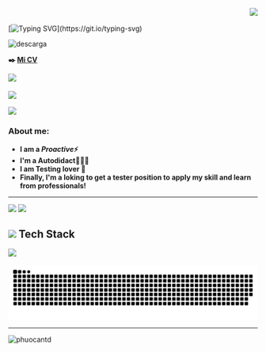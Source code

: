 <!-- ### Hi there 👋 -->
<p align="right"> 
<!--   Views  <br> -->
  <img src="https://profile-counter.glitch.me/MaxiBarbo/count.svg"/>
</p>

[![Typing SVG](https://readme-typing-svg.herokuapp.com?font=Architects+Daughter&color=3FC015FF&size=30&lines=Hello!👋+I'm+a+QA+-+Tester;Manual+and+Automation⚙️;)](https://git.io/typing-svg)

![descarga](https://user-images.githubusercontent.com/86979361/187540414-5f58deaa-2201-456a-b358-d3d37be24dfb.jpg)

   **✒️ [Mi CV](./Docs/cv_maxibarbosa_en.pdf)**

   <a href="https://file.notion.so/f/s/d6ea0796-0fac-4fa3-b34d-da4a22ab32f5/cv_MaxiBarbosa_es.pdf?id=ed1186e1-4904-49e8-8c12-8e6428aaabec&table=block&spaceId=395b0b4d-92e1-4d02-aa41-7e82186dea93&expirationTimestamp=1695045600000&signature=FeIaYEJD-z2Q_FcLtLQcP0xrddHASrQp0qE5HXl_SGA&downloadName=cv_MaxiBarbosa_es.pdf"><img src="https://img.shields.io/badge/Mi CV-7B83EB?&style=plastic&logo=Microsoft-outlook&logoColor=white" ></a>
   
   <a href="https://www.linkedin.com/in/maxi-barbosa/" target="blank"><img align="center" src="https://img.shields.io/badge/Maxi Barbosa-0077B5?style=plastic&logo=linkedin&logoColor=white" /></a>
   
   <a href="https://maxi-barbosa-proyects.notion.site/maxi-barbosa-proyects/Maxi-Barbosa-39420ce4122a468692e1367ef17ff6e9" target="blank"><img align="center" src="https://img.shields.io/badge/Portfolio-black?style=plastic&logo=notion&logoColor=white" /></a>

<h3> About me: </h3>  

  - **I am a ***Proactive***⚡**
  - **I'm a Autodidact👩🏻‍💻**
  - **I am Testing lover 🔬**
  - **Finally, I'm a loking to get a tester position to apply my skill and learn from professionals!**
    
--- 

<p align="left">
  <img height="50%" width="auto" src ="https://github-readme-stats.vercel.app/api?username=MaxiBarbo&show_icons=true&count_private=true&theme=darcula&hide_border=true&hide=issues,contribs&bg_color=00000000">
  <img height="50%" width="auto" src ="https://github-readme-stats.vercel.app/api/top-langs/?username=MaxiBarbo&layout=compact&hide_border=true&theme=darcula&bg_color=00000000&langs_count=6&hide=jupyter%20notebook,tex,css,php"> 
</p><p align="left">
  
<h2> <img src = "https://media2.giphy.com/media/QssGEmpkyEOhBCb7e1/giphy.gif?cid=ecf05e47a0n3gi1bfqntqmob8g9aid1oyj2wr3ds3mg700bl&rid=giphy.gif" width = 22px> Tech Stack </h2>

<p align="left">

</p>
  
<p align="left">
  <a href="https://skillicons.dev">
    <img src="https://skillicons.dev/icons?i=html,js,css,mysql,react,vscode,figma,docker,selenium,postman,discord,mongodb,ts,github" />
  </a>
</p>

<!-- <p align="center"><img height="15%" width="auto" src="https://raw.githubusercontent.com/KevinPatel04/KevinPatel04/master/header.png"></p>  -->
<!-- <div>
  <img src="https://github.com/Pepyn0/Pepyn0/raw/output/github-contribution-grid-snake.svg" alt="snake"></center>
</div> -->
<p align="center">
  <img  src="https://raw.githubusercontent.com/Elanza-48/Elanza-48/main/resources/img/github-contribution-grid-snake.svg"
   alt="example" />
</p>

<!-- [![GitHub](https://img.shields.io/badge/-Github-000?style=flat&logo=Github&logoColor=white)](https://github.com/Mr-maike)
[![Linkedin](https://img.shields.io/badge/-LinkedIn-blue?style=flat&logo=Linkedin&logoColor=white)](https://www.linkedin.com/in/maike-heris-do-amaral-belarmino-643483205/)
[![Gmail](https://img.shields.io/badge/-Gmail-c14438?style=flat&logo=Gmail&logoColor=white)](mailto:maike.h.belarmino@gmail.com)
[![DIscord](https://img.shields.io/badge/-Discord-000?style=flat&logo=Discord&logoColor=White)](mailto:maike.h.belarmino@gmail.com) -->
<!-- <p align="left">
<a href="https://linkedin.com/in/maxi-barbosa" target="blank"><img align="center" src="https://cdn.jsdelivr.net/npm/simple-icons@3.0.1/icons/linkedin.svg" alt="maxi" height="30" width="40" /></a>
<a href="https://gmail.com/maxi10lb" target="blank"><img align="center" src="https://cdn.jsdelivr.net/npm/simple-icons@3.0.1/icons/gmail.svg" alt="maxi" height="30" width="40" /></a>
<a href="https://instagram.com/" target="blank"><img align="center" src="https://cdn.jsdelivr.net/npm/simple-icons@3.0.1/icons/instagram.svg" alt="maxi" height="30" width="40" /></a>
<a href="https://discord.gg/#5995" target="blank"><img align="center" src="https://cdn.jsdelivr.net/npm/simple-icons@3.0.1/icons/discord.svg" alt="#5995" height="30" width="40" /></a>
</p>-->

---  

<p>
<a href="https://www.buymeacoffee.com/phuocantd"> <img align="left" src="https://cdn.buymeacoffee.com/buttons/v2/default-yellow.png" height="50" width="210" alt="phuocantd" /></a>
</p>
<br>







